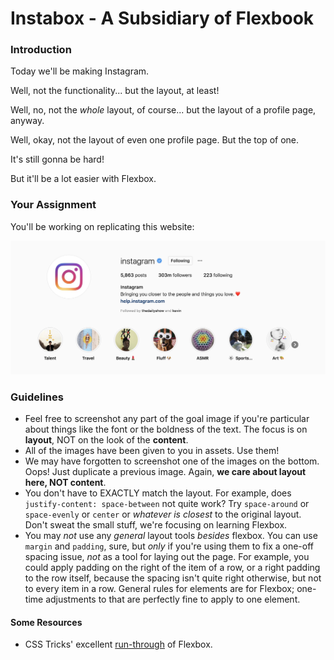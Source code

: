 # Instabox - A Subsidiary of Flexbook


### Introduction

Today we'll be making Instagram.

Well, not the functionality... but the layout, at least!

Well, no, not the _whole_ layout, of course... but the layout of a profile page, anyway.

Well, okay, not the layout of even one profile page. But the top of one.

It's still gonna be hard!

But it'll be a lot easier with Flexbox.


### Your Assignment

You'll be working on replicating this website:

![photo of instagram's profile on... instagram](./assets/goal.png)

### Guidelines


* Feel free to screenshot any part of the goal image if you're particular about things like the font or the boldness of the text. The focus is on **layout**, NOT on the look of the **content**.
* All of the images have been given to you in assets. Use them!
* We may have forgotten to screenshot one of the images on the bottom. Oops! Just duplicate a previous image. Again, **we care about layout here, NOT content**.
* You don't have to EXACTLY match the layout. For example, does `justify-content: space-between` not quite work? Try `space-around` or `space-evenly` or `center` or _whatever is closest_ to the original layout. Don't sweat the small stuff, we're focusing on learning Flexbox.
* You may _not_ use any *general* layout tools _besides_ flexbox. You can use `margin` and `padding`, sure, but _only_ if you're using them to fix a one-off spacing issue, _not_ as a tool for laying out the page. For example, you could apply padding on the right of the item of a row, or a right padding to the row itself, because the spacing isn't quite right otherwise, but not to every item in a row. General rules for elements are for Flexbox; one-time adjustments to that are perfectly fine to apply to one element.

#### Some Resources

* CSS Tricks' excellent [run-through](https://css-tricks.com/snippets/css/a-guide-to-flexbox/) of Flexbox. 

